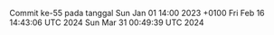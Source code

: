 Commit ke-55 pada tanggal Sun Jan 01 14:00 2023 +0100
Fri Feb 16 14:43:06 UTC 2024
Sun Mar 31 00:49:39 UTC 2024

